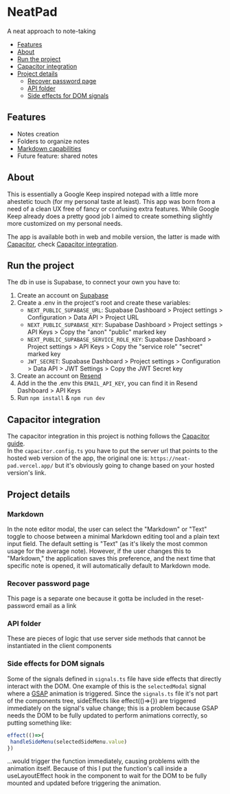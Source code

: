 # NeatPad
A neat approach to note-taking

 - [Features](#features)
 - [About](#about)
 - [Run the project](#run-the-project)
 - [Capacitor integration](#capacitor-integration)
 - [Project details](#project-details)
   - [Recover password page](#recover-password-page)
   - [API folder](#api-folder)
   - [Side effects for DOM signals](#side-effects-for-dom-signals)

## Features
- Notes creation
- Folders to organize notes
- [Markdown capabilities](#markdown)
- Future feature: shared notes

## About
This is essentially a Google Keep inspired notepad with a little more ahestetic touch (for my personal taste at least).
This app was born from a need of a clean UX free of fancy or confusing extra features. While Google Keep already does a pretty good job I aimed to create something slightly more customized on my personal needs. 

The app is available both in web and mobile version, the latter is made with [Capacitor](https://github.com/ionic-team/capacitor), check [Capacitor integration](#capacitor-integration).

## Run the project
The db in use is Supabase, to connect your own you have to:
1. Create an account on [Supabase](https://supabase.com)
2. Create a .env in the project's root and create these variables:
   * `NEXT_PUBLIC_SUPABASE_URL`: Supabase Dashboard > Project settings > Configuration > Data API > Project URL
   * `NEXT_PUBLIC_SUPABASE_KEY`: Supabase Dashboard > Project settings > API Keys > Copy the "anon" "public" marked key
   * `NEXT_PUBLIC_SUPABASE_SERVICE_ROLE_KEY`: Supabase Dashboard > Project settings > API Keys > Copy the "service role" "secret" marked key
   * `JWT_SECRET`: Supabase Dashboard > Project settings > Configuration > Data API > JWT Settings > Copy the JWT Secret key
3. Create an account on [Resend](https://resend.com)
4. Add in the the .env this `EMAIL_API_KEY`, you can find it in Resend Dashboard > API Keys
5. Run `npm install` & `npm run dev`

## Capacitor integration
The capacitor integration in this project is nothing follows the [Capacitor guide](https://capacitorjs.com/solution/react).  
In the `capacitor.config.ts` you have to put the server url that points to the hosted web version of the app, the original one is: `https://neat-pad.vercel.app/` but it's obviously going to change based on your hosted version's link.

## Project details

### Markdown
In the note editor modal, the user can select the "Markdown" or "Text" toggle to choose between a minimal Markdown editing tool and a plain text input field. The default setting is "Text" (as it's likely the most common usage for the average note). However, if the user changes this to "Markdown," the application saves this preference, and the next time that specific note is opened, it will automatically default to Markdown mode.

### Recover password page
This page is a separate one because it gotta be included in the reset-password email as a link

### API folder
These are pieces of logic that use server side methods that cannot be instantiated in the client components

### Side effects for DOM signals
Some of the signals defined in `signals.ts` file have side effects that directly interact with the DOM. One example of this is the `selectedModal` signal where a [GSAP](https://gsap.com) animation is triggered.
Since the `signals.ts` file it's not part of the components tree, sideEffects like effect(()=>{}) are triggered immediately on the signal's value change; this is a problem because GSAP needs the DOM to be fully updated to perform animations correctly, so putting something like:
```javascript
effect(()=>{
 handleSideMenu(selectedSideMenu.value)
})
```
...would trigger the function immediately, causing problems with the animation itself.
Because of this I put the function's call inside a useLayoutEffect hook in the component to wait for the DOM to be fully mounted and updated before triggering the animation.
